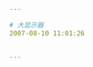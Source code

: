 ```yaml
---

# 大显示器
2007-08-10 11:01:26


---
```



<img src="http://www.codinghorror.com/blog/images/al-gore-three-monitors.jpg" alt="">